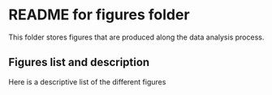 # README for figures folder
This folder stores figures that are produced along the data analysis process.

## Figures list and description
Here is a descriptive list of the different figures
